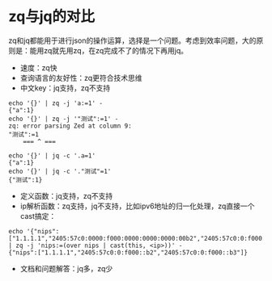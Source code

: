 # zq与jq的对比

zq和jq都能用于进行json的操作运算，选择是一个问题。考虑到效率问题，大的原则是：能用zq就先用zq，在zq完成不了的情况下再用jq。

- 速度：zq快
- 查询语言的友好性：zq更符合技术思维
- 中文key：jq支持，zq不支持
```
echo '{}' | zq -j 'a:=1' -
{"a":1}
echo '{}' | zq -j '"测试":=1' -
zq: error parsing Zed at column 9:
"测试":=1
    === ^ ===
    
echo '{}' | jq -c '.a=1'
{"a":1}
echo '{}' | jq -c '."测试"=1'
{"测试":1}
```
- 定义函数：jq支持，zq不支持
- ip解析函数：zq支持，jq不支持，比如ipv6地址的归一化处理，zq直接一个cast搞定：
```
echo '{"nips":["1.1.1.1","2405:57c0:0000:f000:0000:0000:0000:00b2","2405:57c0:0:f000::b3"]}' | zq -j 'nips:=(over nips | cast(this, <ip>))' -
{"nips":["1.1.1.1","2405:57c0:0:f000::b2","2405:57c0:0:f000::b3"]}
```
- 文档和问题解答：jq多，zq少
